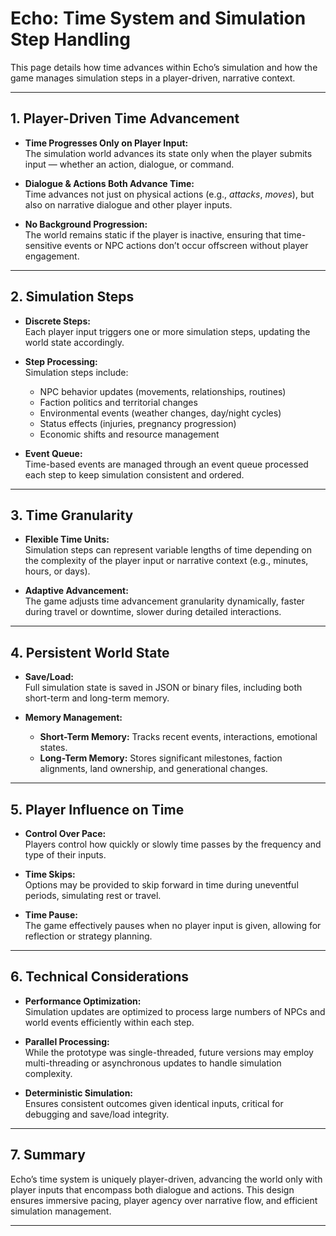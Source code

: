 # Echo: Time System and Simulation Step Handling

This page details how time advances within Echo’s simulation and how the game manages simulation steps in a player-driven, narrative context.

---

## 1. Player-Driven Time Advancement

- **Time Progresses Only on Player Input:**  
  The simulation world advances its state only when the player submits input — whether an action, dialogue, or command.

- **Dialogue & Actions Both Advance Time:**  
  Time advances not just on physical actions (e.g., *attacks*, *moves*), but also on narrative dialogue and other player inputs.

- **No Background Progression:**  
  The world remains static if the player is inactive, ensuring that time-sensitive events or NPC actions don’t occur offscreen without player engagement.

---

## 2. Simulation Steps

- **Discrete Steps:**  
  Each player input triggers one or more simulation steps, updating the world state accordingly.

- **Step Processing:**  
  Simulation steps include:
  - NPC behavior updates (movements, relationships, routines)
  - Faction politics and territorial changes
  - Environmental events (weather changes, day/night cycles)
  - Status effects (injuries, pregnancy progression)
  - Economic shifts and resource management

- **Event Queue:**  
  Time-based events are managed through an event queue processed each step to keep simulation consistent and ordered.

---

## 3. Time Granularity

- **Flexible Time Units:**  
  Simulation steps can represent variable lengths of time depending on the complexity of the player input or narrative context (e.g., minutes, hours, or days).

- **Adaptive Advancement:**  
  The game adjusts time advancement granularity dynamically, faster during travel or downtime, slower during detailed interactions.

---

## 4. Persistent World State

- **Save/Load:**  
  Full simulation state is saved in JSON or binary files, including both short-term and long-term memory.

- **Memory Management:**  
  - **Short-Term Memory:** Tracks recent events, interactions, emotional states.  
  - **Long-Term Memory:** Stores significant milestones, faction alignments, land ownership, and generational changes.

---

## 5. Player Influence on Time

- **Control Over Pace:**  
  Players control how quickly or slowly time passes by the frequency and type of their inputs.

- **Time Skips:**  
  Options may be provided to skip forward in time during uneventful periods, simulating rest or travel.

- **Time Pause:**  
  The game effectively pauses when no player input is given, allowing for reflection or strategy planning.

---

## 6. Technical Considerations

- **Performance Optimization:**  
  Simulation updates are optimized to process large numbers of NPCs and world events efficiently within each step.

- **Parallel Processing:**  
  While the prototype was single-threaded, future versions may employ multi-threading or asynchronous updates to handle simulation complexity.

- **Deterministic Simulation:**  
  Ensures consistent outcomes given identical inputs, critical for debugging and save/load integrity.

---

## 7. Summary

Echo’s time system is uniquely player-driven, advancing the world only with player inputs that encompass both dialogue and actions. This design ensures immersive pacing, player agency over narrative flow, and efficient simulation management.

---
